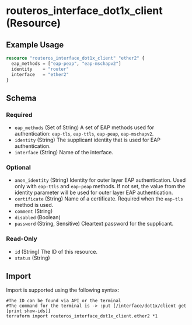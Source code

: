 # routeros_interface_dot1x_client (Resource)


## Example Usage
```terraform
resource "routeros_interface_dot1x_client" "ether2" {
  eap_methods = ["eap-peap", "eap-mschapv2"]
  identity    = "router"
  interface   = "ether2"
}
```

<!-- schema generated by tfplugindocs -->
## Schema

### Required

- `eap_methods` (Set of String) A set of EAP methods used for authentication: `eap-tls`, `eap-ttls`, `eap-peap`, `eap-mschapv2`.
- `identity` (String) The supplicant identity that is used for EAP authentication.
- `interface` (String) Name of the interface.

### Optional

- `anon_identity` (String) Identity for outer layer EAP authentication. Used only with `eap-ttls` and `eap-peap` methods. If not set, the value from the identity parameter will be used for outer layer EAP authentication.
- `certificate` (String) Name of a certificate. Required when the `eap-tls` method is used.
- `comment` (String)
- `disabled` (Boolean)
- `password` (String, Sensitive) Cleartext password for the supplicant.

### Read-Only

- `id` (String) The ID of this resource.
- `status` (String)

## Import
Import is supported using the following syntax:
```shell
#The ID can be found via API or the terminal
#The command for the terminal is -> :put [/interface/dot1x/client get [print show-ids]]
terraform import routeros_interface_dot1x_client.ether2 *1
```
